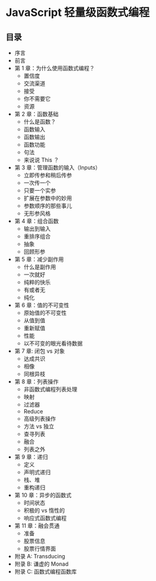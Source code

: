 # JavaScript 轻量级函数式编程

## 目录

* 序言
* 前言
* 第 1 章：为什么使用函数式编程？
	* 置信度
	* 交流渠道
	* 接受
	* 你不需要它
	* 资源
* 第 2 章：函数基础
	* 什么是函数？
	* 函数输入
	* 函数输出
	* 函数功能
	* 句法
	* 来说说 This ？
* 第 3 章：管理函数的输入（Inputs）
	* 立即传参和稍后传参
	* 一次传一个
	* 只要一个实参 
	* 扩展在参数中的妙用
	* 参数顺序的那些事儿
	* 无形参风格
* 第 4 章：组合函数
	* 输出到输入
	* 重排序组合
	* 抽象
	* 回顾形参
* 第 5 章：减少副作用
	* 什么是副作用
	* 一次就好
	* 纯粹的快乐
	* 有或者无
	* 纯化
* 第 6 章：值的不可变性
	* 原始值的不可变性
	* 从值到值
	* 重新赋值
	* 性能
	* 以不可变的眼光看待数据
* 第 7 章: 闭包 vs 对象
	* 达成共识
	* 相像
	* 同根异枝
* 第 8 章：列表操作
	* 非函数式编程列表处理
	* 映射
	* 过滤器
	* Reduce
	* 高级列表操作
	* 方法 vs 独立
	* 查寻列表
	* 融合
	* 列表之外
* 第 9 章：递归
	* 定义
	* 声明式递归
	* 栈、堆
	* 重构递归
* 第 10 章：异步的函数式
	* 时间状态
	* 积极的 vs 惰性的
	* 响应式函数式编程
* 第 11 章：融会贯通
	* 准备
	* 股票信息
	* 股票行情界面
* 附录 A: Transducing
* 附录 B: 谦虚的 Monad
* 附录 C: 函数式编程函数库
